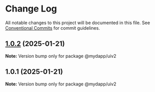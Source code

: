 # Change Log

All notable changes to this project will be documented in this file.
See [Conventional Commits](https://conventionalcommits.org) for commit guidelines.

## [1.0.2](https://github.com/taojiangcb/my-dapp-libs/compare/@mydapp/uiv2@1.0.1...@mydapp/uiv2@1.0.2) (2025-01-21)

**Note:** Version bump only for package @mydapp/uiv2





## 1.0.1 (2025-01-21)

**Note:** Version bump only for package @mydapp/uiv2
